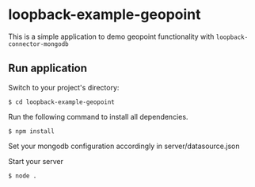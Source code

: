 # loopback-example-geopoint

This is a simple application to demo geopoint functionality with `loopback-connector-mongodb`

## Run application

Switch to your project's directory:

```
$ cd loopback-example-geopoint
```


Run the following command to install all dependencies.

```
$ npm install
```

Set your mongodb configuration accordingly in server/datasource.json

Start your server

```
$ node .
```
